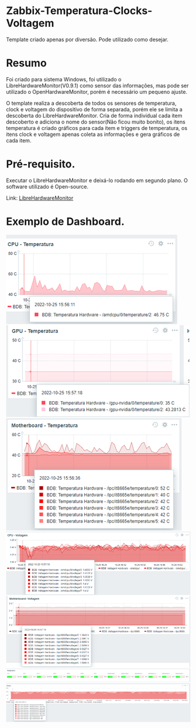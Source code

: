 # Zabbix-Temperatura-Clocks-Voltagem

Template criado apenas por diversão.
Pode utilizado como desejar.

# Resumo
Foi criado para sistema Windows, foi utilizado o LibreHardwareMonitor(V0.9.1) como sensor das informações, mas pode ser utilizado o OpenHardwareMonitor, porém é necessário um pequeno ajuste. 

O template realiza a descoberta de todos os sensores de temperatura, clock e voltagem do dispositivo de forma separada, porém ele se limita a descoberta do LibreHardwareMonitor.
Cria de forma individual cada item descoberto e adiciona o nome do sensor(Não ficou muito bonito), os itens temperatura é criado gráficos para cada item e triggers de temperatura, os itens clock e voltagem apenas coleta as informações e gera gráficos de cada item.

# Pré-requisito.
Executar o LibreHardwareMonitor e deixá-lo rodando em segundo plano.
O software utilizado é Open-source.

Link: [LibreHardwareMonitor](https://github.com/LibreHardwareMonitor/LibreHardwareMonitor)

# Exemplo de Dashboard.
![](/img/Screenshot_12.png)
![](/img/Screenshot_13.png)
![](/img/Screenshot_14.png)
![](/img/Screenshot_15.png)
![](/img/Screenshot_16.png)
![](/img/Screenshot_17.png)
![](/img/Screenshot_18.png)
